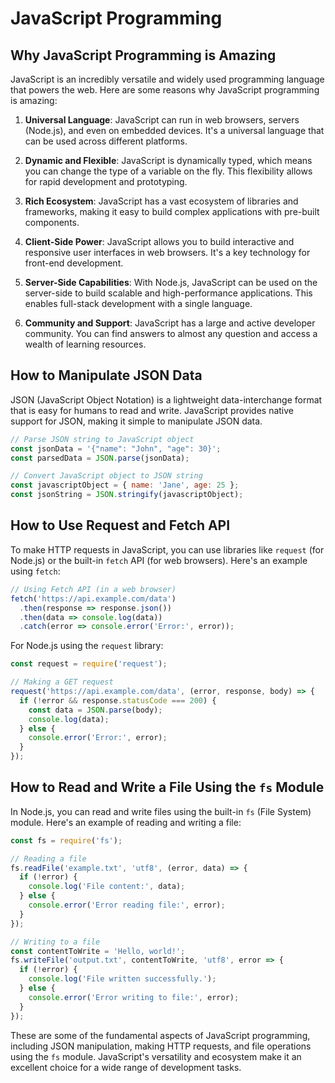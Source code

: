 # JavaScript Programming

## Why JavaScript Programming is Amazing

JavaScript is an incredibly versatile and widely used programming language that powers the web. Here are some reasons why JavaScript programming is amazing:

1. **Universal Language**: JavaScript can run in web browsers, servers (Node.js), and even on embedded devices. It's a universal language that can be used across different platforms.

2. **Dynamic and Flexible**: JavaScript is dynamically typed, which means you can change the type of a variable on the fly. This flexibility allows for rapid development and prototyping.

3. **Rich Ecosystem**: JavaScript has a vast ecosystem of libraries and frameworks, making it easy to build complex applications with pre-built components.

4. **Client-Side Power**: JavaScript allows you to build interactive and responsive user interfaces in web browsers. It's a key technology for front-end development.

5. **Server-Side Capabilities**: With Node.js, JavaScript can be used on the server-side to build scalable and high-performance applications. This enables full-stack development with a single language.

6. **Community and Support**: JavaScript has a large and active developer community. You can find answers to almost any question and access a wealth of learning resources.

## How to Manipulate JSON Data

JSON (JavaScript Object Notation) is a lightweight data-interchange format that is easy for humans to read and write. JavaScript provides native support for JSON, making it simple to manipulate JSON data.

```javascript
// Parse JSON string to JavaScript object
const jsonData = '{"name": "John", "age": 30}';
const parsedData = JSON.parse(jsonData);

// Convert JavaScript object to JSON string
const javascriptObject = { name: 'Jane', age: 25 };
const jsonString = JSON.stringify(javascriptObject);
```

## How to Use Request and Fetch API

To make HTTP requests in JavaScript, you can use libraries like `request` (for Node.js) or the built-in `fetch` API (for web browsers). Here's an example using `fetch`:

```javascript
// Using Fetch API (in a web browser)
fetch('https://api.example.com/data')
  .then(response => response.json())
  .then(data => console.log(data))
  .catch(error => console.error('Error:', error));
```

For Node.js using the `request` library:

```javascript
const request = require('request');

// Making a GET request
request('https://api.example.com/data', (error, response, body) => {
  if (!error && response.statusCode === 200) {
    const data = JSON.parse(body);
    console.log(data);
  } else {
    console.error('Error:', error);
  }
});
```

## How to Read and Write a File Using the `fs` Module

In Node.js, you can read and write files using the built-in `fs` (File System) module. Here's an example of reading and writing a file:

```javascript
const fs = require('fs');

// Reading a file
fs.readFile('example.txt', 'utf8', (error, data) => {
  if (!error) {
    console.log('File content:', data);
  } else {
    console.error('Error reading file:', error);
  }
});

// Writing to a file
const contentToWrite = 'Hello, world!';
fs.writeFile('output.txt', contentToWrite, 'utf8', error => {
  if (!error) {
    console.log('File written successfully.');
  } else {
    console.error('Error writing to file:', error);
  }
});
```

These are some of the fundamental aspects of JavaScript programming, including JSON manipulation, making HTTP requests, and file operations using the `fs` module. JavaScript's versatility and ecosystem make it an excellent choice for a wide range of development tasks.